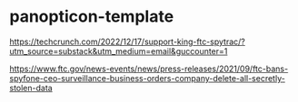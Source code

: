 # panopticon-template

https://techcrunch.com/2022/12/17/support-king-ftc-spytrac/?utm_source=substack&utm_medium=email&guccounter=1

https://www.ftc.gov/news-events/news/press-releases/2021/09/ftc-bans-spyfone-ceo-surveillance-business-orders-company-delete-all-secretly-stolen-data
